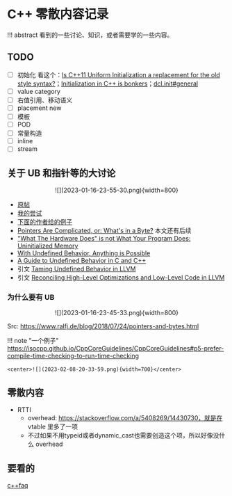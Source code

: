 # C++ 零散内容记录

!!! abstract
    看到的一些讨论、知识，或者需要学的一些内容。

## TODO

- [ ] 初始化 看这个：[Is C++11 Uniform Initialization a replacement for the old style syntax?](https://softwareengineering.stackexchange.com/questions/133688/is-c11-uniform-initialization-a-replacement-for-the-old-style-syntax)；[Initialization in C++ is bonkers](https://blog.tartanllama.xyz/initialization-is-bonkers/)；[dcl.init#general](https://timsong-cpp.github.io/cppwp/n4868/dcl.init#general)
- [ ] value category
- [ ] 右值引用、移动语义
- [ ] placement new
- [ ] 模板
- [ ] POD
- [ ] 常量构造
- [ ] inline
- [ ] stream

## 关于 UB 和指针等的大讨论

<center>![](2023-01-16-23-55-30.png){width=800}</center>

- [原帖](https://loj.ac/d/3679)
- [我的尝试](https://godbolt.org/z/3Thssx941)
- [下面的作者给的例子](https://godbolt.org/z/TWrvcq)
- [Pointers Are Complicated, or: What's in a Byte?](https://www.ralfj.de/blog/2018/07/24/pointers-and-bytes.html) 本文还有后续
- ["What The Hardware Does" is not What Your Program Does: Uninitialized Memory](https://www.ralfj.de/blog/2019/07/14/uninit.html)
- [With Undefined Behavior, Anything is Possible](https://raphlinus.github.io/programming/rust/2018/08/17/undefined-behavior.html)
- [A Guide to Undefined Behavior in C and C++](https://blog.regehr.org/archives/213)
- 引文 [Taming Undefined Behavior in LLVM](https://www.cs.utah.edu/~regehr/papers/undef-pldi17.pdf)
- 引文 [Reconciling High-Level Optimizations and Low-Level Code in LLVM](https://sf.snu.ac.kr/publications/llvmtwin.pdf)

### 为什么要有 UB

<center>![](2023-01-16-23-45-33.png){width=800}</center>

Src: https://www.ralfj.de/blog/2018/07/24/pointers-and-bytes.html

!!! note "一个例子"
    https://isocpp.github.io/CppCoreGuidelines/CppCoreGuidelines#p5-prefer-compile-time-checking-to-run-time-checking

    <center>![](2023-02-08-20-33-59.png){width=700}</center>

## 零散内容

- RTTI 
    - overhead: https://stackoverflow.com/a/5408269/14430730，就是在 vtable 里多了一项
    - 不过如果不用typeid或者dynamic_cast也需要创造这个项，所以好像没什么 overhead

## 要看的

[c++faq](https://isocpp.org/wiki/faq)